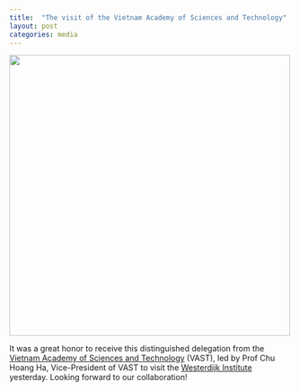 ```yaml
---
title:  "The visit of the Vietnam Academy of Sciences and Technology"
layout: post
categories: media
---
```


<img src="https://vuthuyduong.github.io/photos/VAST.jpg" height="500" />

It was a great honor to receive this distinguished delegation from the [Vietnam Academy of Sciences and Technology](https://vast.gov.vn/web/vietnam-academy-of-science-and-technology) (VAST), led by Prof Chu Hoang Ha, 
Vice-President of VAST to visit the [Westerdijk Institute](https://wi.knaw.nl/) yesterday. Looking forward to our collaboration!
